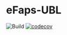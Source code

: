 # eFaps-UBL

![Build](https://github.com/eFaps/eFaps-UBL/workflows/Build/badge.svg)
[![codecov](https://codecov.io/gh/eFaps/eFaps-UBL/branch/master/graph/badge.svg)](https://codecov.io/gh/eFaps/eFaps-UBL)
